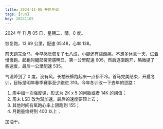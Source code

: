 ```yaml
---
title: 2024-11-05 开启冬训
tags: [run]
key: 20241105
---
```


2024 年 11 月 05 日，星期二，晴，0 度。

恢复跑，13.69 公里，配速 05:48，心率 138。

<!--more-->

前天跑完全马，今早感觉恢复了七八成，小腿还有些酸痛。不想多休息一天，试着慢慢跑。起跑时腿部疲劳感明显，第一公里配速 605，然后逐渐跑开，略微提了些速度，最后一公里配速 535。

气温降到了 0 度，没有风，长袖长裤跑起来一点都不冷。首马完美结束，开启冬训，目标是明年春季赛事至少跑进 310。今年冬训改一下去年的思路：

1. 周中加一次强度课，形式为 2K x 5 的间歇或者 14K 的阈值；
1. 周末 LSD 改为渐加速，最后的速度要顶上去；
1. 其他时间有氧跑心率上限跑到 155；
1. 月跑量维持到 400 以上；

加油干。

<div class="strava-embed-placeholder" data-embed-type="activity" data-embed-id="12824806276" data-style="standard"></div><script src="https://strava-embeds.com/embed.js"></script>
